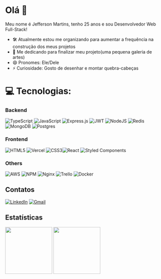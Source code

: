 # Olá 👋
  
Meu nome é Jefferson Martins, tenho 25 anos e sou Desenvolvedor Web Full-Stack!

- 🛠️ Atualmente estou me organizando para aumentar a frequência na construção dos meus projetos
- 🌱 Me dedicando para finalizar meu projeto(uma pequena galeria de artes)
- 😄 Pronomes: Ele/Dele
- ⚡ Curiosidade: Gosto de desenhar e montar quebra-cabeças

# 💻 Tecnologias:
### Backend
![TypeScript](https://img.shields.io/badge/typescript-%23007ACC.svg?style=for-the-badge&logo=typescript&logoColor=white) ![JavaScript](https://img.shields.io/badge/javascript-%23323330.svg?style=for-the-badge&logo=javascript&logoColor=%23F7DF1E)  ![Express.js](https://img.shields.io/badge/express.js-%23404d59.svg?style=for-the-badge&logo=express&logoColor=%2361DAFB) ![JWT](https://img.shields.io/badge/JWT-black?style=for-the-badge&logo=JSON%20web%20tokens) ![NodeJS](https://img.shields.io/badge/node.js-6DA55F?style=for-the-badge&logo=node.js&logoColor=white) ![Redis](https://img.shields.io/badge/redis-%23DD0031.svg?style=for-the-badge&logo=redis&logoColor=white) ![MongoDB](https://img.shields.io/badge/MongoDB-%234ea94b.svg?style=for-the-badge&logo=mongodb&logoColor=white) ![Postgres](https://img.shields.io/badge/postgres-%23316192.svg?style=for-the-badge&logo=postgresql&logoColor=white)

### Frontend
![HTML5](https://img.shields.io/badge/html5-%23E34F26.svg?style=for-the-badge&logo=html5&logoColor=white) ![Vercel](https://img.shields.io/badge/vercel-%23000000.svg?style=for-the-badge&logo=vercel&logoColor=white) ![CSS3](https://img.shields.io/badge/css3-%231572B6.svg?style=for-the-badge&logo=css3&logoColor=white)![React](https://img.shields.io/badge/react-%2320232a.svg?style=for-the-badge&logo=react&logoColor=%2361DAFB) ![Styled Components](https://img.shields.io/badge/styled--components-DB7093?style=for-the-badge&logo=styled-components&logoColor=white)

### Others
![AWS](https://img.shields.io/badge/AWS-%23FF9900.svg?style=for-the-badge&logo=amazon-aws&logoColor=white)   ![NPM](https://img.shields.io/badge/NPM-%23000000.svg?style=for-the-badge&logo=npm&logoColor=white)   ![Nginx](https://img.shields.io/badge/nginx-%23009639.svg?style=for-the-badge&logo=nginx&logoColor=white) ![Trello](https://img.shields.io/badge/Trello-%23026AA7.svg?style=for-the-badge&logo=Trello&logoColor=white)  ![Docker](https://img.shields.io/badge/docker-%230db7ed.svg?style=for-the-badge&logo=docker&logoColor=white)

## Contatos
[![LinkedIn](https://img.shields.io/badge/linkedin-%230077B5.svg?style=for-the-badge&logo=linkedin&logoColor=white)](https://www.linkedin.com/in/jefferson-silva-martins/) [![Gmail](https://img.shields.io/badge/Gmail-D14836?style=for-the-badge&logo=gmail&logoColor=white)](mailto:jeffersonmartins.jef@gmail.com)

## Estatísticas
<div>
  <img height="150em" src="https://github-readme-stats.vercel.app/api?username=JeffM4r&show_icons=true&theme=tokyonight" />
  <img height="150em" src="https://github-readme-stats.vercel.app/api/top-langs/?username=JeffM4r&layout=compact&theme=tokyonight" />
</div>
